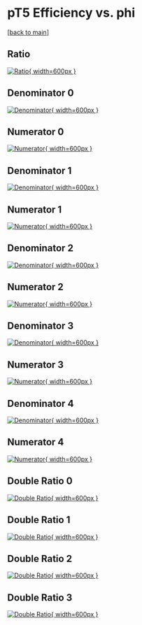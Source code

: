 # pT5 Efficiency vs. phi

[[back to main](./)]



## Ratio

[![Ratio](../mtv/var/pT5_loweta_321_-1_eff_phi.png){ width=600px }](../mtv/var/pT5_loweta_321_-1_eff_phi.pdf)

## Denominator 0

[![Denominator](../mtv/den/pT5_loweta_321_-1_eff_phi_den0.png){ width=600px }](../mtv/den/pT5_loweta_321_-1_eff_phi_den0.pdf)

## Numerator 0

[![Numerator](../mtv/num/pT5_loweta_321_-1_eff_phi_num0.png){ width=600px }](../mtv/num/pT5_loweta_321_-1_eff_phi_num0.pdf)

## Denominator 1

[![Denominator](../mtv/den/pT5_loweta_321_-1_eff_phi_den1.png){ width=600px }](../mtv/den/pT5_loweta_321_-1_eff_phi_den1.pdf)

## Numerator 1

[![Numerator](../mtv/num/pT5_loweta_321_-1_eff_phi_num1.png){ width=600px }](../mtv/num/pT5_loweta_321_-1_eff_phi_num1.pdf)

## Denominator 2

[![Denominator](../mtv/den/pT5_loweta_321_-1_eff_phi_den2.png){ width=600px }](../mtv/den/pT5_loweta_321_-1_eff_phi_den2.pdf)

## Numerator 2

[![Numerator](../mtv/num/pT5_loweta_321_-1_eff_phi_num2.png){ width=600px }](../mtv/num/pT5_loweta_321_-1_eff_phi_num2.pdf)

## Denominator 3

[![Denominator](../mtv/den/pT5_loweta_321_-1_eff_phi_den3.png){ width=600px }](../mtv/den/pT5_loweta_321_-1_eff_phi_den3.pdf)

## Numerator 3

[![Numerator](../mtv/num/pT5_loweta_321_-1_eff_phi_num3.png){ width=600px }](../mtv/num/pT5_loweta_321_-1_eff_phi_num3.pdf)

## Denominator 4

[![Denominator](../mtv/den/pT5_loweta_321_-1_eff_phi_den4.png){ width=600px }](../mtv/den/pT5_loweta_321_-1_eff_phi_den4.pdf)

## Numerator 4

[![Numerator](../mtv/num/pT5_loweta_321_-1_eff_phi_num4.png){ width=600px }](../mtv/num/pT5_loweta_321_-1_eff_phi_num4.pdf)

## Double Ratio 0

[![Double Ratio](../mtv/ratio/pT5_loweta_321_-1_eff_phi_ratio0.png){ width=600px }](../mtv/ratio/pT5_loweta_321_-1_eff_phi_ratio0.pdf)

## Double Ratio 1

[![Double Ratio](../mtv/ratio/pT5_loweta_321_-1_eff_phi_ratio1.png){ width=600px }](../mtv/ratio/pT5_loweta_321_-1_eff_phi_ratio1.pdf)

## Double Ratio 2

[![Double Ratio](../mtv/ratio/pT5_loweta_321_-1_eff_phi_ratio2.png){ width=600px }](../mtv/ratio/pT5_loweta_321_-1_eff_phi_ratio2.pdf)

## Double Ratio 3

[![Double Ratio](../mtv/ratio/pT5_loweta_321_-1_eff_phi_ratio3.png){ width=600px }](../mtv/ratio/pT5_loweta_321_-1_eff_phi_ratio3.pdf)

